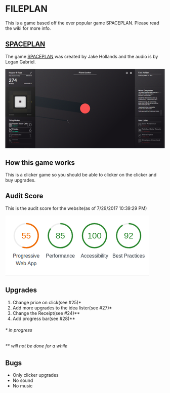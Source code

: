 # FILEPLAN
This is a game based off the ever popular game SPACEPLAN. Please read the wiki for more info.

## [SPACEPLAN](http://jhollands.co.uk/spaceplan/)
The game [SPACEPLAN](http://jhollands.co.uk/spaceplan/) was created by Jake Hollands and the audio is by Logan Gabriel.


[<img src="Capture61.PNG" />](http://jhollands.co.uk/spaceplan/)


## How this game works
This is a clicker game so you should be able to clicker on the clicker and buy upgrades.


## Audit Score
This is the audit score for the website(as of 7/29/2017 10:39:29 PM)

[![Audit Score](AuditScore2.PNG)](https://developers.google.com/web/updates/2017/05/devtools-release-notes#lighthouse)


## Upgrades

1. Change price on click(see #25)*
2. Add more upgrades to the idea lister(see #27)*
3. Change the Receipt(see #24)**
4. Add progress bar(see #28)**

###### * in progress
###### ** will not be done for a while

## Bugs

- Only clicker upgrades
- No sound
- No music
